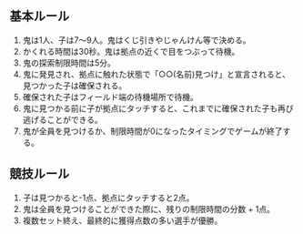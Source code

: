## 基本ルール
1. 鬼は1人、子は7〜9人。鬼はくじ引きやじゃんけん等で決める。
2. かくれる時間は30秒。鬼は拠点の近くで目をつぶって待機。
3. 鬼の探索制限時間は5分。
4. 鬼に発見され、拠点に触れた状態で「○○(名前)見つけ」と宣言されると、見つかった子は確保される。
5. 確保された子はフィールド端の待機場所で待機。
6. 鬼に見つかる前に子が拠点にタッチすると、これまでに確保された子も再び逃げることができる。
7. 鬼が全員を見つけるか、制限時間が0になったタイミングでゲームが終了する。

## 競技ルール
1. 子は見つかると-1点、拠点にタッチすると2点。
2. 鬼は全員を見つけることができた際に、残りの制限時間の分数 + 1点。
3. 複数セット終え、最終的に獲得点数の多い選手が優勝。
